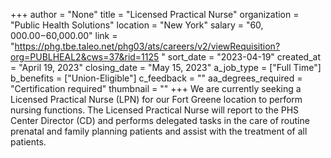 +++
author = "None"
title = "Licensed Practical Nurse"
organization = "Public Health Solutions"
location = "New York"
salary = "$60,000.00-$60,000.00"
link = "https://phg.tbe.taleo.net/phg03/ats/careers/v2/viewRequisition?org=PUBLHEAL2&cws=37&rid=1125 "
sort_date = "2023-04-19"
created_at = "April 19, 2023"
closing_date = "May 15, 2023"
a_job_type = ["Full Time"]
b_benefits = ["Union-Eligible"]
c_feedback = ""
aa_degrees_required = "Certification required"
thumbnail = ""
+++
We are currently seeking a Licensed Practical Nurse (LPN) for our Fort Greene location to perform nursing functions. The Licensed Practical Nurse will report to the PHS Center Director (CD) and performs delegated tasks in the care of routine prenatal and family planning patients and assist with the treatment of all patients.